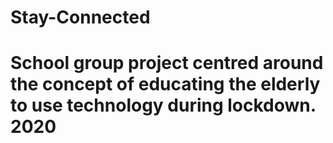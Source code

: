 # Stay-Connected
# School group project centred around the concept of educating the elderly to use technology during lockdown. 2020

